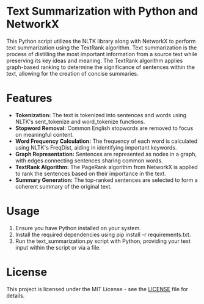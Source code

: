 Text Summarization with Python and NetworkX
===========
This Python script utilizes the NLTK library along with NetworkX to perform text summarization using the TextRank algorithm. Text summarization is the process of distilling the most important information from a source text while preserving its key ideas and meaning. The TextRank algorithm applies graph-based ranking to determine the significance of sentences within the text, allowing for the creation of concise summaries.

Features
=========
+ **Tokenization:** The text is tokenized into sentences and words using NLTK's sent_tokenize and word_tokenize functions.
+ **Stopword Removal:** Common English stopwords are removed to focus on meaningful content.
+ **Word Frequency Calculation:** The frequency of each word is calculated using NLTK's FreqDist, aiding in identifying important keywords.
+ **Graph Representation:** Sentences are represented as nodes in a graph, with edges connecting sentences sharing common words.
+ **TextRank Algorithm:** The PageRank algorithm from NetworkX is applied to rank the sentences based on their importance in the text.
+ **Summary Generation:** The top-ranked sentences are selected to form a coherent summary of the original text.

Usage
=======
1. Ensure you have Python installed on your system.
2. Install the required dependencies using pip install -r requirements.txt.
3. Run the text_summarization.py script with Python, providing your text input within the script or via a file.

License
========
This project is licensed under the MIT License - see the [LICENSE](license) file for details.

